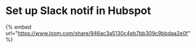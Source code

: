# Set up Slack notif in Hubspot

{% embed url="https://www.loom.com/share/946ac3a5130c4eb7bb309c9bbdaa2e0f" %}
